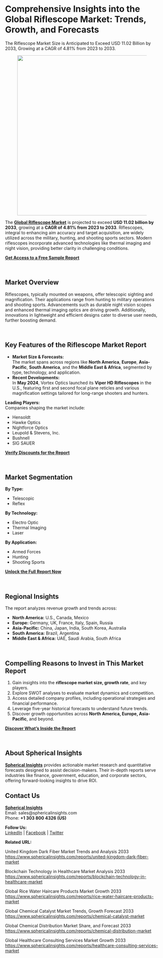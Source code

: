 <h1 id="dce5" class="pw-post-title fo fp fq bf fr fs ft fu fv fw fx fy fz ga gb gc gd ge gf gg gh gi gj gk gl gm gn go gp gq bk" data-testid="storyTitle" data-selectable-paragraph="">Comprehensive Insights into the Global Riflescope Market: Trends, Growth, and Forecasts</h1>
<div class="fj fk fl fm fn">
<div class="ab cb">
<div class="ci bh ev ew ex ey">
<p id="222f" class="pw-post-body-paragraph la lb fq lc b ld le lf lg lh li lj lk ll lm ln lo lp lq lr ls lt lu lv lw lx fj bk" data-selectable-paragraph="">The Riflescope Market Size is Anticipated to Exceed USD 11.02 Billion by 2033, Growing at a CAGR of 4.81% from 2023 to 2033.</p>
<figure class="mb mc md me mf mg ly lz paragraph-image">
<div class="mh mi ed mj bh mk" tabindex="0">
<div class="ly lz ma"><picture><source srcset="https://miro.medium.com/v2/resize:fit:640/format:webp/1*g-2VvWWqo2vbFUsj4KxmcQ.jpeg 640w, https://miro.medium.com/v2/resize:fit:720/format:webp/1*g-2VvWWqo2vbFUsj4KxmcQ.jpeg 720w, https://miro.medium.com/v2/resize:fit:750/format:webp/1*g-2VvWWqo2vbFUsj4KxmcQ.jpeg 750w, https://miro.medium.com/v2/resize:fit:786/format:webp/1*g-2VvWWqo2vbFUsj4KxmcQ.jpeg 786w, https://miro.medium.com/v2/resize:fit:828/format:webp/1*g-2VvWWqo2vbFUsj4KxmcQ.jpeg 828w, https://miro.medium.com/v2/resize:fit:1100/format:webp/1*g-2VvWWqo2vbFUsj4KxmcQ.jpeg 1100w, https://miro.medium.com/v2/resize:fit:1400/format:webp/1*g-2VvWWqo2vbFUsj4KxmcQ.jpeg 1400w" type="image/webp" sizes="(min-resolution: 4dppx) and (max-width: 700px) 50vw, (-webkit-min-device-pixel-ratio: 4) and (max-width: 700px) 50vw, (min-resolution: 3dppx) and (max-width: 700px) 67vw, (-webkit-min-device-pixel-ratio: 3) and (max-width: 700px) 65vw, (min-resolution: 2.5dppx) and (max-width: 700px) 80vw, (-webkit-min-device-pixel-ratio: 2.5) and (max-width: 700px) 80vw, (min-resolution: 2dppx) and (max-width: 700px) 100vw, (-webkit-min-device-pixel-ratio: 2) and (max-width: 700px) 100vw, 700px" /><source srcset="https://miro.medium.com/v2/resize:fit:640/1*g-2VvWWqo2vbFUsj4KxmcQ.jpeg 640w, https://miro.medium.com/v2/resize:fit:720/1*g-2VvWWqo2vbFUsj4KxmcQ.jpeg 720w, https://miro.medium.com/v2/resize:fit:750/1*g-2VvWWqo2vbFUsj4KxmcQ.jpeg 750w, https://miro.medium.com/v2/resize:fit:786/1*g-2VvWWqo2vbFUsj4KxmcQ.jpeg 786w, https://miro.medium.com/v2/resize:fit:828/1*g-2VvWWqo2vbFUsj4KxmcQ.jpeg 828w, https://miro.medium.com/v2/resize:fit:1100/1*g-2VvWWqo2vbFUsj4KxmcQ.jpeg 1100w, https://miro.medium.com/v2/resize:fit:1400/1*g-2VvWWqo2vbFUsj4KxmcQ.jpeg 1400w" sizes="(min-resolution: 4dppx) and (max-width: 700px) 50vw, (-webkit-min-device-pixel-ratio: 4) and (max-width: 700px) 50vw, (min-resolution: 3dppx) and (max-width: 700px) 67vw, (-webkit-min-device-pixel-ratio: 3) and (max-width: 700px) 65vw, (min-resolution: 2.5dppx) and (max-width: 700px) 80vw, (-webkit-min-device-pixel-ratio: 2.5) and (max-width: 700px) 80vw, (min-resolution: 2dppx) and (max-width: 700px) 100vw, (-webkit-min-device-pixel-ratio: 2) and (max-width: 700px) 100vw, 700px" data-testid="og" /><img class="bh ki ml c" src="https://miro.medium.com/v2/resize:fit:945/1*g-2VvWWqo2vbFUsj4KxmcQ.jpeg" alt="" width="700" height="525" /></picture></div>
</div>
</figure>
<p id="8ee2" class="pw-post-body-paragraph la lb fq lc b ld le lf lg lh li lj lk ll lm ln lo lp lq lr ls lt lu lv lw lx fj bk" data-selectable-paragraph="">The&nbsp;<a class="af mm" href="https://www.sphericalinsights.com/reports/riflescope-market" target="_blank" rel="noopener ugc nofollow"><strong class="lc fr">Global Riflescope Market</strong></a>&nbsp;is projected to exceed&nbsp;<strong class="lc fr">USD 11.02 billion by 2033</strong>, growing at a&nbsp;<strong class="lc fr">CAGR of 4.81% from 2023 to 2033</strong>. Riflescopes, integral to enhancing aim accuracy and target acquisition, are widely utilized across the military, hunting, and shooting sports sectors. Modern riflescopes incorporate advanced technologies like thermal imaging and night vision, providing better clarity in challenging conditions.</p>
<p id="0ecd" class="pw-post-body-paragraph la lb fq lc b ld le lf lg lh li lj lk ll lm ln lo lp lq lr ls lt lu lv lw lx fj bk" data-selectable-paragraph=""><a class="af mm" href="https://www.sphericalinsights.com/request-sample/5501" target="_blank" rel="noopener ugc nofollow"><strong class="lc fr">Get Access to a Free Sample Report</strong></a></p>
</div>
</div>
</div>
<div class="ab cb mn mo mp mq">&nbsp;</div>
<div class="fj fk fl fm fn">
<div class="ab cb">
<div class="ci bh ev ew ex ey">
<h2 id="168a" class="mv mw fq bf mx my mz na nb nc nd ne nf ll ng nh ni lp nj nk nl lt nm nn no np bk" data-selectable-paragraph="">Market Overview</h2>
<p id="453a" class="pw-post-body-paragraph la lb fq lc b ld nq lf lg lh nr lj lk ll ns ln lo lp nt lr ls lt nu lv lw lx fj bk" data-selectable-paragraph="">Riflescopes, typically mounted on weapons, offer telescopic sighting and magnification. Their applications range from hunting to military operations and shooting sports. Advancements such as durable night vision scopes and enhanced thermal imaging optics are driving growth. Additionally, innovations in lightweight and efficient designs cater to diverse user needs, further boosting demand.</p>
</div>
</div>
</div>
<div class="ab cb mn mo mp mq">&nbsp;</div>
<div class="fj fk fl fm fn">
<div class="ab cb">
<div class="ci bh ev ew ex ey">
<h2 id="8401" class="mv mw fq bf mx my mz na nb nc nd ne nf ll ng nh ni lp nj nk nl lt nm nn no np bk" data-selectable-paragraph="">Key Features of the Riflescope Market Report</h2>
<ul class="">
<li id="042f" class="la lb fq lc b ld nq lf lg lh nr lj lk ll ns ln lo lp nt lr ls lt nu lv lw lx nv nw nx bk" data-selectable-paragraph=""><strong class="lc fr">Market Size &amp; Forecasts:</strong><br />The market spans across regions like&nbsp;<strong class="lc fr">North America</strong>,&nbsp;<strong class="lc fr">Europe</strong>,&nbsp;<strong class="lc fr">Asia-Pacific</strong>,&nbsp;<strong class="lc fr">South America</strong>, and the&nbsp;<strong class="lc fr">Middle East &amp; Africa</strong>, segmented by type, technology, and application.</li>
<li id="bdec" class="la lb fq lc b ld ny lf lg lh nz lj lk ll oa ln lo lp ob lr ls lt oc lv lw lx nv nw nx bk" data-selectable-paragraph=""><strong class="lc fr">Recent Developments:</strong><br />In&nbsp;<strong class="lc fr">May 2024</strong>, Vortex Optics launched its&nbsp;<strong class="lc fr">Viper HD Riflescopes</strong>&nbsp;in the U.S., featuring first and second focal plane reticles and various magnification settings tailored for long-range shooters and hunters.</li>
</ul>
<p id="4010" class="pw-post-body-paragraph la lb fq lc b ld le lf lg lh li lj lk ll lm ln lo lp lq lr ls lt lu lv lw lx fj bk" data-selectable-paragraph=""><strong class="lc fr">Leading Players:</strong><br />Companies shaping the market include:</p>
<ul class="">
<li id="3c6e" class="la lb fq lc b ld le lf lg lh li lj lk ll lm ln lo lp lq lr ls lt lu lv lw lx nv nw nx bk" data-selectable-paragraph="">Hensoldt</li>
<li id="0ad2" class="la lb fq lc b ld ny lf lg lh nz lj lk ll oa ln lo lp ob lr ls lt oc lv lw lx nv nw nx bk" data-selectable-paragraph="">Hawke Optics</li>
<li id="82b8" class="la lb fq lc b ld ny lf lg lh nz lj lk ll oa ln lo lp ob lr ls lt oc lv lw lx nv nw nx bk" data-selectable-paragraph="">Nightforce Optics</li>
<li id="368a" class="la lb fq lc b ld ny lf lg lh nz lj lk ll oa ln lo lp ob lr ls lt oc lv lw lx nv nw nx bk" data-selectable-paragraph="">Leupold &amp; Stevens, Inc.</li>
<li id="3970" class="la lb fq lc b ld ny lf lg lh nz lj lk ll oa ln lo lp ob lr ls lt oc lv lw lx nv nw nx bk" data-selectable-paragraph="">Bushnell</li>
<li id="5b64" class="la lb fq lc b ld ny lf lg lh nz lj lk ll oa ln lo lp ob lr ls lt oc lv lw lx nv nw nx bk" data-selectable-paragraph="">SIG SAUER</li>
</ul>
<p id="95c4" class="pw-post-body-paragraph la lb fq lc b ld le lf lg lh li lj lk ll lm ln lo lp lq lr ls lt lu lv lw lx fj bk" data-selectable-paragraph=""><a class="af mm" href="https://www.sphericalinsights.com/request-discount/5501" target="_blank" rel="noopener ugc nofollow"><strong class="lc fr">Verify Discounts for the Report</strong></a></p>
</div>
</div>
</div>
<div class="ab cb mn mo mp mq">&nbsp;</div>
<div class="fj fk fl fm fn">
<div class="ab cb">
<div class="ci bh ev ew ex ey">
<h2 id="cb03" class="mv mw fq bf mx my mz na nb nc nd ne nf ll ng nh ni lp nj nk nl lt nm nn no np bk" data-selectable-paragraph="">Market Segmentation</h2>
<p id="786c" class="pw-post-body-paragraph la lb fq lc b ld nq lf lg lh nr lj lk ll ns ln lo lp nt lr ls lt nu lv lw lx fj bk" data-selectable-paragraph=""><strong class="lc fr">By Type:</strong></p>
<ul class="">
<li id="a786" class="la lb fq lc b ld le lf lg lh li lj lk ll lm ln lo lp lq lr ls lt lu lv lw lx nv nw nx bk" data-selectable-paragraph="">Telescopic</li>
<li id="70f7" class="la lb fq lc b ld ny lf lg lh nz lj lk ll oa ln lo lp ob lr ls lt oc lv lw lx nv nw nx bk" data-selectable-paragraph="">Reflex</li>
</ul>
<p id="05c6" class="pw-post-body-paragraph la lb fq lc b ld le lf lg lh li lj lk ll lm ln lo lp lq lr ls lt lu lv lw lx fj bk" data-selectable-paragraph=""><strong class="lc fr">By Technology:</strong></p>
<ul class="">
<li id="712e" class="la lb fq lc b ld le lf lg lh li lj lk ll lm ln lo lp lq lr ls lt lu lv lw lx nv nw nx bk" data-selectable-paragraph="">Electro Optic</li>
<li id="bab4" class="la lb fq lc b ld ny lf lg lh nz lj lk ll oa ln lo lp ob lr ls lt oc lv lw lx nv nw nx bk" data-selectable-paragraph="">Thermal Imaging</li>
<li id="fb82" class="la lb fq lc b ld ny lf lg lh nz lj lk ll oa ln lo lp ob lr ls lt oc lv lw lx nv nw nx bk" data-selectable-paragraph="">Laser</li>
</ul>
<p id="a576" class="pw-post-body-paragraph la lb fq lc b ld le lf lg lh li lj lk ll lm ln lo lp lq lr ls lt lu lv lw lx fj bk" data-selectable-paragraph=""><strong class="lc fr">By Application:</strong></p>
<ul class="">
<li id="5dae" class="la lb fq lc b ld le lf lg lh li lj lk ll lm ln lo lp lq lr ls lt lu lv lw lx nv nw nx bk" data-selectable-paragraph="">Armed Forces</li>
<li id="8c12" class="la lb fq lc b ld ny lf lg lh nz lj lk ll oa ln lo lp ob lr ls lt oc lv lw lx nv nw nx bk" data-selectable-paragraph="">Hunting</li>
<li id="a034" class="la lb fq lc b ld ny lf lg lh nz lj lk ll oa ln lo lp ob lr ls lt oc lv lw lx nv nw nx bk" data-selectable-paragraph="">Shooting Sports</li>
</ul>
<p id="7828" class="pw-post-body-paragraph la lb fq lc b ld le lf lg lh li lj lk ll lm ln lo lp lq lr ls lt lu lv lw lx fj bk" data-selectable-paragraph=""><a class="af mm" href="https://www.sphericalinsights.com/reports/riflescope-market" target="_blank" rel="noopener ugc nofollow"><strong class="lc fr">Unlock the Full Report Now</strong></a></p>
</div>
</div>
</div>
<div class="ab cb mn mo mp mq">&nbsp;</div>
<div class="fj fk fl fm fn">
<div class="ab cb">
<div class="ci bh ev ew ex ey">
<h2 id="857a" class="mv mw fq bf mx my mz na nb nc nd ne nf ll ng nh ni lp nj nk nl lt nm nn no np bk" data-selectable-paragraph="">Regional Insights</h2>
<p id="3289" class="pw-post-body-paragraph la lb fq lc b ld nq lf lg lh nr lj lk ll ns ln lo lp nt lr ls lt nu lv lw lx fj bk" data-selectable-paragraph="">The report analyzes revenue growth and trends across:</p>
<ul class="">
<li id="b7b4" class="la lb fq lc b ld le lf lg lh li lj lk ll lm ln lo lp lq lr ls lt lu lv lw lx nv nw nx bk" data-selectable-paragraph=""><strong class="lc fr">North America:</strong>&nbsp;U.S., Canada, Mexico</li>
<li id="72fe" class="la lb fq lc b ld ny lf lg lh nz lj lk ll oa ln lo lp ob lr ls lt oc lv lw lx nv nw nx bk" data-selectable-paragraph=""><strong class="lc fr">Europe:</strong>&nbsp;Germany, UK, France, Italy, Spain, Russia</li>
<li id="dcf4" class="la lb fq lc b ld ny lf lg lh nz lj lk ll oa ln lo lp ob lr ls lt oc lv lw lx nv nw nx bk" data-selectable-paragraph=""><strong class="lc fr">Asia-Pacific:</strong>&nbsp;China, Japan, India, South Korea, Australia</li>
<li id="21b6" class="la lb fq lc b ld ny lf lg lh nz lj lk ll oa ln lo lp ob lr ls lt oc lv lw lx nv nw nx bk" data-selectable-paragraph=""><strong class="lc fr">South America:</strong>&nbsp;Brazil, Argentina</li>
<li id="8d68" class="la lb fq lc b ld ny lf lg lh nz lj lk ll oa ln lo lp ob lr ls lt oc lv lw lx nv nw nx bk" data-selectable-paragraph=""><strong class="lc fr">Middle East &amp; Africa:</strong>&nbsp;UAE, Saudi Arabia, South Africa</li>
</ul>
</div>
</div>
</div>
<div class="ab cb mn mo mp mq">&nbsp;</div>
<div class="fj fk fl fm fn">
<div class="ab cb">
<div class="ci bh ev ew ex ey">
<h2 id="e89e" class="mv mw fq bf mx my mz na nb nc nd ne nf ll ng nh ni lp nj nk nl lt nm nn no np bk" data-selectable-paragraph="">Compelling Reasons to Invest in This Market Report</h2>
<ol class="">
<li id="d896" class="la lb fq lc b ld nq lf lg lh nr lj lk ll ns ln lo lp nt lr ls lt nu lv lw lx od nw nx bk" data-selectable-paragraph="">Gain insights into the&nbsp;<strong class="lc fr">riflescope market size, growth rate</strong>, and key players.</li>
<li id="daa5" class="la lb fq lc b ld ny lf lg lh nz lj lk ll oa ln lo lp ob lr ls lt oc lv lw lx od nw nx bk" data-selectable-paragraph="">Explore SWOT analyses to evaluate market dynamics and competition.</li>
<li id="ba59" class="la lb fq lc b ld ny lf lg lh nz lj lk ll oa ln lo lp ob lr ls lt oc lv lw lx od nw nx bk" data-selectable-paragraph="">Access detailed company profiles, including operational strategies and financial performance.</li>
<li id="02c7" class="la lb fq lc b ld ny lf lg lh nz lj lk ll oa ln lo lp ob lr ls lt oc lv lw lx od nw nx bk" data-selectable-paragraph="">Leverage five-year historical forecasts to understand future trends.</li>
<li id="256e" class="la lb fq lc b ld ny lf lg lh nz lj lk ll oa ln lo lp ob lr ls lt oc lv lw lx od nw nx bk" data-selectable-paragraph="">Discover growth opportunities across&nbsp;<strong class="lc fr">North America, Europe, Asia-Pacific</strong>, and beyond.</li>
</ol>
<p id="c1ad" class="pw-post-body-paragraph la lb fq lc b ld le lf lg lh li lj lk ll lm ln lo lp lq lr ls lt lu lv lw lx fj bk" data-selectable-paragraph=""><a class="af mm" href="https://www.sphericalinsights.com/reports/riflescope-market" target="_blank" rel="noopener ugc nofollow"><strong class="lc fr">Discover What&rsquo;s Inside the Report</strong></a></p>
</div>
</div>
</div>
<div class="ab cb mn mo mp mq">&nbsp;</div>
<div class="fj fk fl fm fn">
<div class="ab cb">
<div class="ci bh ev ew ex ey">
<h2 id="9c00" class="mv mw fq bf mx my mz na nb nc nd ne nf ll ng nh ni lp nj nk nl lt nm nn no np bk" data-selectable-paragraph="">About Spherical Insights</h2>
<p id="8d28" class="pw-post-body-paragraph la lb fq lc b ld nq lf lg lh nr lj lk ll ns ln lo lp nt lr ls lt nu lv lw lx fj bk" data-selectable-paragraph=""><a class="af mm" href="https://www.sphericalinsights.com/" target="_blank" rel="noopener ugc nofollow"><strong class="lc fr">Spherical Insights</strong></a>&nbsp;provides actionable market research and quantitative forecasts designed to assist decision-makers. Their in-depth reports serve industries like finance, government, education, and corporate sectors, offering forward-looking insights to drive ROI.</p>
<h2 id="1386" class="mv mw fq bf mx my mz na nb nc nd ne nf ll ng nh ni lp nj nk nl lt nm nn no np bk" data-selectable-paragraph="">Contact Us</h2>
<p id="da7e" class="pw-post-body-paragraph la lb fq lc b ld nq lf lg lh nr lj lk ll ns ln lo lp nt lr ls lt nu lv lw lx fj bk" data-selectable-paragraph=""><a class="af mm" href="https://www.sphericalinsights.com/" target="_blank" rel="noopener ugc nofollow"><strong class="lc fr">Spherical Insights</strong></a><br />Email: sales@sphericalinsights.com<br />Phone:&nbsp;<strong class="lc fr">+1 303 800 4326 (US)</strong></p>
<p id="5532" class="pw-post-body-paragraph la lb fq lc b ld le lf lg lh li lj lk ll lm ln lo lp lq lr ls lt lu lv lw lx fj bk" data-selectable-paragraph=""><strong class="lc fr">Follow Us:</strong><br /><a class="af mm" href="https://www.linkedin.com/company/spherical-insight/" target="_blank" rel="noopener ugc nofollow">LinkedIn</a>&nbsp;|&nbsp;<a class="af mm" href="https://www.facebook.com/sphericalinsights22" target="_blank" rel="noopener ugc nofollow">Facebook</a>&nbsp;|&nbsp;<a class="af mm" href="https://twitter.com/SInsights_US" target="_blank" rel="noopener ugc nofollow">Twitter</a></p>
<p id="0038" class="pw-post-body-paragraph la lb fq lc b ld le lf lg lh li lj lk ll lm ln lo lp lq lr ls lt lu lv lw lx fj bk" data-selectable-paragraph=""><strong class="lc fr">Related URL:</strong></p>
<p id="b29c" class="pw-post-body-paragraph la lb fq lc b ld le lf lg lh li lj lk ll lm ln lo lp lq lr ls lt lu lv lw lx fj bk" data-selectable-paragraph="">United Kingdom Dark Fiber Market Trends and Analysis 2033<br /><a class="af mm" href="https://www.sphericalinsights.com/reports/united-kingdom-dark-fiber-market" target="_blank" rel="noopener ugc nofollow">https://www.sphericalinsights.com/reports/united-kingdom-dark-fiber-market</a></p>
<p id="3f2b" class="pw-post-body-paragraph la lb fq lc b ld le lf lg lh li lj lk ll lm ln lo lp lq lr ls lt lu lv lw lx fj bk" data-selectable-paragraph="">Blockchain Technology in Healthcare Market Analysis 2033<br /><a class="af mm" href="https://www.sphericalinsights.com/reports/blockchain-technology-in-healthcare-market" target="_blank" rel="noopener ugc nofollow">https://www.sphericalinsights.com/reports/blockchain-technology-in-healthcare-market</a></p>
<p id="c803" class="pw-post-body-paragraph la lb fq lc b ld le lf lg lh li lj lk ll lm ln lo lp lq lr ls lt lu lv lw lx fj bk" data-selectable-paragraph="">Global Rice Water Haircare Products Market Growth 2033<br /><a class="af mm" href="https://www.sphericalinsights.com/reports/rice-water-haircare-products-market" target="_blank" rel="noopener ugc nofollow">https://www.sphericalinsights.com/reports/rice-water-haircare-products-market</a></p>
<p id="22d1" class="pw-post-body-paragraph la lb fq lc b ld le lf lg lh li lj lk ll lm ln lo lp lq lr ls lt lu lv lw lx fj bk" data-selectable-paragraph="">Global Chemical Catalyst Market Trends, Growth Forecast 2033<br /><a class="af mm" href="https://www.sphericalinsights.com/reports/chemical-catalyst-market" target="_blank" rel="noopener ugc nofollow">https://www.sphericalinsights.com/reports/chemical-catalyst-market</a></p>
<p id="9fcb" class="pw-post-body-paragraph la lb fq lc b ld le lf lg lh li lj lk ll lm ln lo lp lq lr ls lt lu lv lw lx fj bk" data-selectable-paragraph="">Global Chemical Distribution Market Share, and Forecast 2033<br /><a class="af mm" href="https://www.sphericalinsights.com/reports/chemical-distribution-market" target="_blank" rel="noopener ugc nofollow">https://www.sphericalinsights.com/reports/chemical-distribution-market</a></p>
<p id="72f0" class="pw-post-body-paragraph la lb fq lc b ld le lf lg lh li lj lk ll lm ln lo lp lq lr ls lt lu lv lw lx fj bk" data-selectable-paragraph="">Global Healthcare Consulting Services Market Growth 2033<br /><a class="af mm" href="https://www.sphericalinsights.com/reports/healthcare-consulting-services-market" target="_blank" rel="noopener ugc nofollow">https://www.sphericalinsights.com/reports/healthcare-consulting-services-market</a></p>
</div>
</div>
</div>
